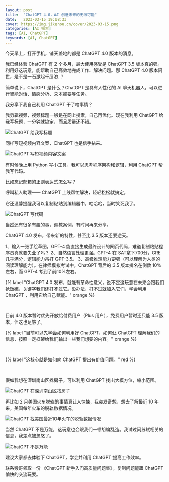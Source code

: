 ```yaml
---
layout: post
title:  "ChatGPT 4.0，AI 创造未来的无限可能"
date:   2023-03-15 19:08:33
cover: https://img.jikehou.cn/cover/2023-03-15.png
categories: [AI 探索]
tags: [AI, ChatGPT]
keywords: [AI, ChatGPT]
---
```


今天早上，打开手机，铺天盖地的都是 ChatGPT 4.0 版本的消息。

我已经体验 ChatGPT 有 2 个多月，最大使用感受是 ChatGPT 3.5 版本真的强。利用好这玩意，能帮助自己高效地完成工作、解决问题。那 ChatGPT 4.0 版本问世，是不是一石激起千层浪 ？

简单说下，ChatGPT 是什么？ChatGPT 是具有人性化的 AI 聊天机器人，可以进行智能对话、情感分析、文本摘要等任务。

我分享下我自己利用 ChatGPT  干了啥事情？

我剪辑视频，视频标题一般是在网上搜索，自己再优化。现在我利用 ChatGPT 给我写标题，一分钟就搞定，而且质量还不错。

![ChatGPT 给我写标题](https://img.jikehou.cn/img/20230315_1.png)

同样写短视频内容文案，ChatGPT 也是信手拈来。

![ChatGPT 写短视频内容文案](https://img.jikehou.cn/img/20230315_2.png)

有时候晚上用 Python 写小工具，我可以思考程序架构和逻辑，利用 ChatGPT 帮我写代码。

比如忘记邮箱的正则表达式怎么写？

呼叫私人助理—— ChatGPT 上线帮忙解决，轻轻松松就搞定。

它还温馨提醒我可以复制粘贴到编辑器中，哈哈哈，当时笑死我了。

![ChatGPT 写代码](https://img.jikehou.cn/img/20230315_3.png)

当然还有很多有趣的事，调教案例，有时间再来分享。

ChatGPT 4.0 发布，带来新的特性，甚至比 3.5 版本还要逆天。

1、输入一张手绘草图，GPT-4 能直接生成最终设计的网页代码，难道复制粘贴程序员真就要失业了吗？
2、自然语言处理更强。GPT-4 在 SAT拿下700分，GRE几乎满分，逻辑能力吊打 GPT-3.5。
3、高级推理能力更强（可以理解为人类的阅读理解能力）。在律师模拟考试中，ChatGPT 背后的 3.5 版本排名在倒数 10% 左右，而 GPT-4 考到了前10%左右。

{% label "ChatGPT 4.0 发布，就能有革命性意义，说不定这玩意在未来会跟我们抢饭碗，关键字我们还打不过它。没办法，打不过就加入它们，学会利用 ChatGPT ，利用它给自己赋能。" orange %}

</br>

目前 4.0 版本暂时优先开放给付费用户（Plus 用户），免费用户暂时还只能 3.5 版本，但这也足够了。

{% label "目前可以先学会如何利用好 ChatGPT，如何让 ChatGPT 理解我们的信息，按照一定框架给我们输出一些我们想要的内容。" orange %}

</br>

{% label "这核心就是如何向 ChatGPT 提出有价值问题。" red %}

</br>

假如我想在深圳南山区找房子，可以利用 ChatGPT 找出大概方位，缩小范围。

![ChatGPT 在深圳南山区找房子](https://img.jikehou.cn/img/20230315_4.png)

再比如 2 月美国火车脱轨的事情真让人惊悚，我突发奇想，想去了解最近 10 年来，美国每年火车的脱轨数据情况。

![ChatGPT 找美国最近10年火车的脱轨数据情况](https://img.jikehou.cn/img/20230315_5.png)

当然 ChatGPT 不是万能，这玩意也会跟我们一顿胡编乱造。我试过问苏轼相关的信息，我差点被忽悠了。

![ChatGPT 不是万能](https://img.jikehou.cn/img/20230315_6.png)

建议大家都去体验下 ChatGPT，学会并利用 ChatGPT 提高工作效率。

联系猴哥领取一份 《ChatGPT 新手入门高质量问题集》，复制问题能跟 ChatGPT 愉快的交流玩耍。

